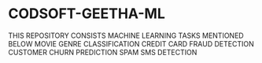 # CODSOFT-GEETHA-ML
THIS REPOSITORY CONSISTS MACHINE LEARNING TASKS MENTIONED BELOW
MOVIE GENRE CLASSIFICATION
CREDIT CARD FRAUD DETECTION
CUSTOMER CHURN PREDICTION
SPAM SMS DETECTION
